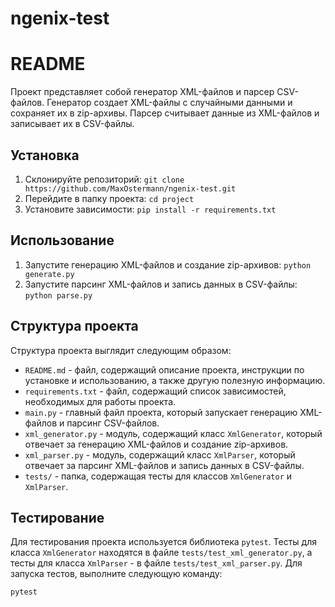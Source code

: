 # ngenix-test
# README

Проект представляет собой генератор XML-файлов и парсер CSV-файлов. Генератор создает XML-файлы с случайными данными и сохраняет их в zip-архивы. Парсер считывает данные из XML-файлов и записывает их в CSV-файлы.

## Установка

1. Склонируйте репозиторий: `git clone https://github.com/MaxOstermann/ngenix-test.git`
2. Перейдите в папку проекта: `cd project`
3. Установите зависимости: `pip install -r requirements.txt`

## Использование

1. Запустите генерацию XML-файлов и создание zip-архивов: `python generate.py `
2. Запустите парсинг XML-файлов и запись данных в CSV-файлы: `python parse.py `

## Структура проекта

Структура проекта выглядит следующим образом:

- `README.md` - файл, содержащий описание проекта, инструкции по установке и использованию, а также другую полезную информацию.
- `requirements.txt` - файл, содержащий список зависимостей, необходимых для работы проекта.
- `main.py` - главный файл проекта, который запускает генерацию XML-файлов и парсинг CSV-файлов.
- `xml_generator.py` - модуль, содержащий класс `XmlGenerator`, который отвечает за генерацию XML-файлов и создание zip-архивов.
- `xml_parser.py` - модуль, содержащий класс `XmlParser`, который отвечает за парсинг XML-файлов и запись данных в CSV-файлы.
- `tests/` - папка, содержащая тесты для классов `XmlGenerator` и `XmlParser`.

## Тестирование

Для тестирования проекта используется библиотека `pytest`. Тесты для класса `XmlGenerator` находятся в файле `tests/test_xml_generator.py`, а тесты для класса `XmlParser` - в файле `tests/test_xml_parser.py`. Для запуска тестов, выполните следующую команду:

```
pytest
```
